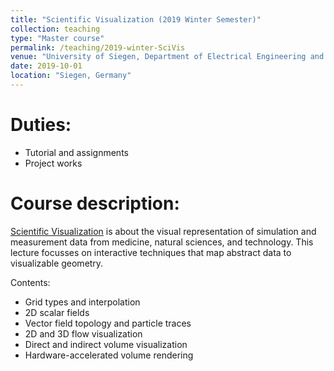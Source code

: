 ```yaml
---
title: "Scientific Visualization (2019 Winter Semester)"
collection: teaching
type: "Master course"
permalink: /teaching/2019-winter-SciVis
venue: "University of Siegen, Department of Electrical Engineering and Computer Science"
date: 2019-10-01
location: "Siegen, Germany"
---
```


Duties:
======
* Tutorial and assignments
* Project works

Course description:
======
[Scientific Visualization](https://www.cg.informatik.uni-siegen.de/en/SciVisEN) is about the visual representation of simulation and measurement data from medicine, natural sciences, and technology. This lecture focusses on interactive techniques that map abstract data to visualizable geometry.

Contents:
* Grid types and interpolation
* 2D scalar fields
* Vector field topology and particle traces
* 2D and 3D flow visualization
* Direct and indirect volume visualization
* Hardware-accelerated volume rendering

